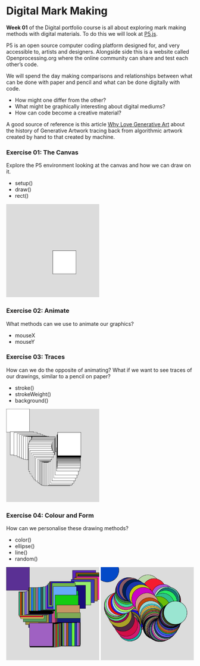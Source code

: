 
# Digital Mark Making

**Week 01** of the Digital portfolio course is all about exploring mark making methods with digital materials. To do this we will look at [P5.js](https://p5js.org/).

P5 is an open source computer coding platform designed for, and very accessible to, artists and designers. Alongside side this is a website called Openprocessing.org where the online community can share and test each other’s code.

We will spend the day making comparisons and relationships between what can be done with paper and pencil and what can be done digitally with code.

- How might one differ from the other?
- What might be graphically interesting about digital mediums?
- How can code become a creative material?

A good source of reference is this article [Why Love Generative Art](https://www.artnome.com/news/2018/8/8/why-love-generative-art?fbclid=IwAR0-aNBGnRNtk2n_s2gy_51b0nBj9RzFRrpnGQjUFRGvX5EojezUNJtDMPc) about the history of Generative Artwork tracing back from algorithmic artwork created by hand to that created by machine.  

### Exercise 01: The Canvas
Explore the P5 environment looking at the canvas and how we can draw on it.
- setup()
- draw()
- rect()
<img src="https://github.com/j3nsykes/Images/blob/master/myCanvas.jpg" width="250">

### Exercise 02: Animate
What methods can we use to animate our graphics?
- mouseX
- mouseY


### Exercise 03: Traces
How can we do the opposite of animating? What if we want to see traces of our drawings, similar to a pencil on paper?

- stroke()
- strokeWeight()
- background()

<img src="https://github.com/j3nsykes/Images/blob/master/myCanvas02.jpg" width="250">

### Exercise 04: Colour and Form
How can we personalise these drawing methods?

- color()
- ellipse()
- line()
- random()

<img src="https://github.com/j3nsykes/Images/blob/master/myCanvas03.jpg" width="250">
<img src="https://github.com/j3nsykes/Images/blob/master/myCanvas04.jpg" width="250">
